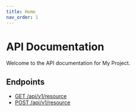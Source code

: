 ```yaml
---
title: Home
nav_order: 1
---
```


# API Documentation

Welcome to the API documentation for My Project.

## Endpoints

- [GET /api/v1/resource](get-resource.md)
- [POST /api/v1/resource](post-resource.md)
